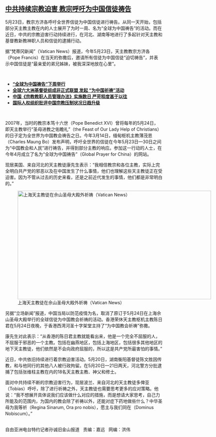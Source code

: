 <!--1621970100000-->
[中共持续宗教迫害  教宗呼吁为中国信徒祷告](https://www.rfa.org/mandarin/yataibaodao/renquanfazhi/sc-05252021140635.html)
------

<p></p><p>5月23日，教宗方济各呼吁全世界信徒为中国信徒进行祷告。从同一天开始，包括部分天主教主教在内的人士展开了为时一周、名为“全球为中国祷告”的活动。而在近日，中共的宗教迫害行动持续进行，在河北、湖南等地进行了多起针对天主教和基督教新教神职人员和信徒的逮捕行动。</p><p>据“梵蒂冈新闻”（Vatican News）报道，今年5月23日，天主教教宗方济各（Pope Francis）在当天的弥撒后，邀请所有信徒为中国信徒“迫切祷告”，并表示中国信徒是“最亲爱的弟兄姊妹，被我深深地放在心里”。</p><p><br/></p><ul><li><a href="https://www.rfa.org/mandarin/yataibaodao/renquanfazhi/hc-05212021104934.html"><strong>“全球为中国祷告”下周举行</strong></a></li><li><strong><a href="https://www.rfa.org/mandarin/Xinwen/3-05122021071812.html">全球六大洲基督徒组成非正式联盟 发起 “为中国祈祷”活动</a></strong></li><li><strong><a href="https://www.rfa.org/mandarin/yataibaodao/shehui/sc-05042021141937.html">中国《宗教教职人员管理办法》实施数日 严苛程度甚于以往</a></strong></li><li><strong><a href="https://www.rfa.org/mandarin/Xinwen/2-12132018092741.html">国际人权组织批评中国宗教压制状况日趋升级</a></strong></li></ul><p><br/></p><p>2007年，当时的教宗本笃十六世（Pope Benedict XVI）曾将每年的5月24日，即天主教举行“圣母进教之佑瞻礼”（the Feast of Our Lady Help of Christians）的日子定为全世界为中国教会祷告之日。今年3月14日，缅甸枢机主教薄茂恩（Charles Maung Bo）发布声明，呼吁全世界的信徒在今年5月23日—30日之间为“中国教会和人民”进行祷告，并得到部分主教的响应。参加这一行动的人士，在今年4月成立了名为“全球为中国祷告”（Global Prayer for China）的网站。</p><p>现居美国、来自河北的天主教徒康先生表示：“我相信教宗和各位主教，实际上完全明白共产党的邪恶以及在中国发生了什么事情，他们也理解这些天主教徒正在受迫害。因为不管从过去的历史来看，还是之前近代发生的事情，他们都是非常明白的。”</p><p><figure class="image-richtext image-inline captioned" style="width:620px;"><img alt="上海天主教徒在佘山圣母大殿外祈祷（Vatican News）" height="348" src="https://www.rfa.org/mandarin/yataibaodao/renquanfazhi/sc-05252021140635.html/m0525-sc2.jpg/@@images/5105a4bb-1443-4c04-9163-3e863acdf4df.jpeg" title="M0525-SC2.JPG" width="620"/><figcaption class="image-caption">上海天主教徒在佘山圣母大殿外祈祷（Vatican News）</figcaption><small></small></figure></p><p>另据“立场新闻”报道，中国当局以防范疫情为名，取消了原订于5月24日在上海佘山圣母大殿举行的全球信徒为中国教会祈祷的活动。香港荣休天主教枢机主教陈日君在5月24日夜晚，于香港西湾河圣十字架堂主持了“为中国教会祈祷”弥撒。</p><p>康先生对此表示：“从香港的陈日君主教就能看出来，他是一个完全不屈服的人，不屈服于邪恶的一个主教。包括在幽燕地区，包括上海地区，包括很多其他地区的地下天主教徒，他们依然是不会向政府屈服的，所以这是共产党所最害怕的事情。”</p><p>近日，中共依旧持续进行着宗教迫害活动。5月20日，湖南衡阳基督徒陈文胜因传教，和与他同行的其他八人被行政拘留。在5月20日—21日两天，河北警方分批逮捕了包括张维柱主教在内的18名天主教主教、神父和修士。</p><p>面对中共持续不断的宗教迫害行为，现居波兰、来自河北的天主教徒多俾亚（Tobias）呼吁，除了进行祈祷之外，天主教徒也需要思考更多的应对策略。他说：“我不想展开具体说我们应该做什么对应的措施，而是想请大家思考，自己力所能及的范围内，为国内的教会除了祈祷以外，还能对症下药地做些什么？中华圣母为我等祈（Regina Sinarum, Ora pro nobis），愿主与我们同在（Dominus Nobiscum）。”</p><p><br/>自由亚洲电台特约记者孙诚旧金山报道   责编：嘉远   网编：洪伟</p>

